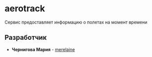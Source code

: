 # aerotrack
Сервис предоставляет информацию о полетах на момент времени
## Разработчик
* **Чернигова Мария** - [merelaine](https://github.com/merelaine)
